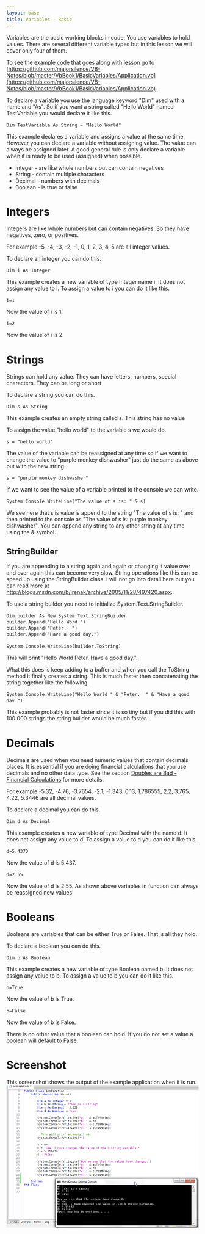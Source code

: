 ```yaml
---
layout: base
title: Variables - Basic
---
```


Variables are the basic working blocks in code.  You use variables to hold values.  There are several different variable types but in this lesson we will cover only four of them.

To see the example code that goes along with lesson go to [https://github.com/majorsilence/VB-Notes/blob/master/VbBook1/BasicVariables/Application.vb](https://github.com/majorsilence/VB-Notes/blob/master/VbBook1/BasicVariables/Application.vb).

To declare a variable you use the language keyword "Dim" used with a name and "As".  So if you want a string called "Hello World" named TestVariable you would declare it like this.

```vb.net
Dim TestVariable As String = "Hello World"
```

This example declares a variable and assigns a value at the same time.  However you can declare a variable without assigning value.  The value can always be assigned later.  A good general rule is only declare a variable when it is ready to be used (assigned) when possible.

* Integer - are like whole numbers but can contain negatives
* String - contain multiple characters
* Decimal - numbers with decimals
* Boolean - is true or false

# Integers
Integers are like whole numbers but can contain negatives.  So they have negatives, zero, or positives.

For example -5, -4, -3, -2, -1, 0, 1, 2, 3, 4, 5 are all integer values.  

To declare an integer you can do this.

```vb.net
Dim i As Integer
```
This example creates a new variable of type Integer name i.  It does not assign any value to i.  To assign a value to i you can do it like this.

```vb.net
i=1
```
Now the value of i is 1.

```vb.net
i=2
```
Now the value of i is 2.

# Strings
Strings can hold any value.  They can have letters, numbers, special characters.  They can be long or short

To declare a string you can do this.

```vb.net
Dim s As String
```
This example creates an empty string called s.  This string has no value

To assign the value "hello world" to the variable s we would do.

```vb.net
s = "hello world"
```

The value of the variable can be reassigned at any time so if we want to change the value to "purple monkey dishwasher" just do the same as above put with the new string.

```vb.net
s = "purple monkey dishwasher"
```

If we want to see the value of a variable printed to the console we can write.

```vb.net
System.Console.WriteLine("The value of s is: " & s)
```

We see here that s is value is append to the string "The value of s is: " and then printed to the console as "The value of s is: purple monkey dishwasher".  You can append any string to any other string at any time using the & symbol.

## StringBuilder
If you are appending to a string again and again or changing it value over and over again this can become very slow.  String operations like this can be speed up using the StringBuilder class.  I will not go into detail here but you can read more at http://blogs.msdn.com/b/irenak/archive/2005/11/28/497420.aspx.

To use a string builder you need to initialize System.Text.StringBuilder.

```vb.net
Dim builder As New System.Text.StringBuilder
builder.Append("Hello Word ")
builder.Append("Peter.  ")
builder.Append("Have a good day.")

System.Console.WriteLine(builder.ToString)
```

This will print "Hello World Peter.  Have a good day.".

What this does is keep adding to a buffer and when you call the ToString method it finally creates a string.   This is much faster then concatenating the string together like the following.

```
System.Console.WriteLine("Hello World " & "Peter.  " & "Have a good day.")
```

This example probably is not faster since it is so tiny but if you did this with 100 000 strings the string builder would be much faster.

# Decimals
Decimals are used when you need numeric values that contain decimals places.  It is essential if you are doing financial calculations that you use decimals and no other data type.  See the section [Doubles are Bad - Financial Calculations](https://github.com/majorsilence/VB-Notes/wiki/Doubles-are-Bad) for more details.

For example -5.32, -4.76, -3.7654, -2.1, -1.343, 0.13, 1.786555, 2.2, 3.765, 4.22, 5.3446 are all decimal values.  

To declare a decimal you can do this.

```vb.net
Dim d As Decimal
```
This example creates a new variable of type Decimal with the name d.  It does not assign any value to d.  To assign a value to d you can do it like this.

```vb.net
d=5.437D
```
Now the value of d is 5.437.

```vb.net
d=2.55
```
Now the value of d is 2.55.  As shown above variables in function can always be reassigned new values

# Booleans
Booleans are variables that can be either True or False.  That is all they hold.

To declare a boolean you can do this.

```vb.net
Dim b As Boolean
```
This example creates a new variable of type Boolean named b.  It does not assign any value to b.  To assign a value to b you can do it like this.

```vb.net
b=True
```
Now the value of b is True.

```vb.net
b=False
```
Now the value of b is False.

There is no other value that a boolean can hold.  If you do not set a value a boolean will default to False.

# Screenshot

This screenshot shows the output of the example application when it is run.
![Basic variable example application](images/BasicVariablesApplication.png)